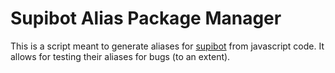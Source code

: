 # Supibot Alias Package Manager

This is a script meant to generate aliases for [supibot](https://github.com/supinic/supibot/) 
from javascript code. It allows for testing their aliases for bugs (to an extent). 
